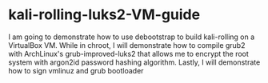 # kali-rolling-luks2-VM-guide
I am going to demonstrate how to use debootstrap to build kali-rolling on a VirtualBox VM. While in chroot, I will demonstrate how to compile grub2 with ArchLinux's grub-improved-luks2 that allows me to encrypt the root system with argon2id password hashing algorithm. Lastly, I will demonstrate how to sign vmlinuz and grub bootloader 
